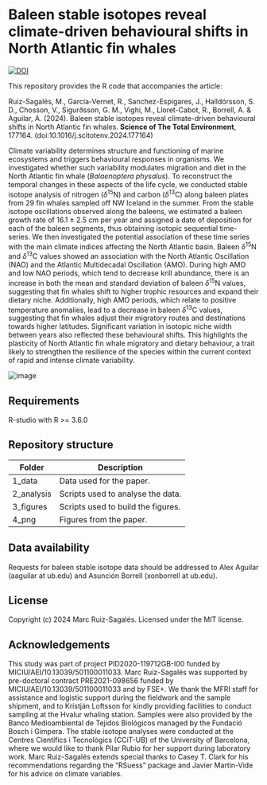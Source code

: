# Baleen stable isotopes reveal climate-driven behavioural shifts in North Atlantic fin whales

[![DOI](https://zenodo.org/badge/761689798.svg)](https://zenodo.org/doi/10.5281/zenodo.13291999)

This repository provides the R code that accompanies the article:

Ruiz-Sagalés, M., García-Vernet, R., Sanchez-Espigares, J., Halldórsson, S. D., Chosson, V., Sigurðsson, G. M., Vighi, M., Lloret-Cabot, R., Borrell, A. & Aguilar, A. (2024). Baleen stable isotopes reveal climate-driven behavioural shifts in North Atlantic fin whales. **Science of The Total Environment**, 177164. (doi:10.1016/j.scitotenv.2024.177164)

Climate variability determines structure and functioning of marine ecosystems and triggers behavioural responses in organisms. We investigated whether such variability modulates migration and diet in the North Atlantic fin whale (_Balaenoptera physalus_). To reconstruct the temporal changes in these aspects of the life cycle, we conducted stable isotope analysis of nitrogen (_δ_<sup>15</sup>N) and carbon (_δ_<sup>13</sup>C) along baleen plates from 29 fin whales sampled off NW Iceland in the summer. From the stable isotope oscillations observed along the baleens, we estimated a baleen growth rate of 16.1 ± 2.5 cm per year and assigned a date of deposition for each of the baleen segments, thus obtaining isotopic sequential time-series. We then investigated the potential association of these time series with the main climate indices affecting the North Atlantic basin. Baleen _δ_<sup>15</sup>N and _δ_<sup>13</sup>C values showed an association with the North Atlantic Oscillation (NAO) and the Atlantic Multidecadal Oscillation (AMO). During high AMO and low NAO periods, which tend to decrease krill abundance, there is an increase in both the mean and standard deviation of baleen _δ_<sup>15</sup>N values, suggesting that fin whales shift to higher trophic resources and expand their dietary niche. Additionally, high AMO periods, which relate to positive temperature anomalies, lead to a decrease in baleen _δ_<sup>13</sup>C values, suggesting that fin whales adjust their migratory routes and destinations towards higher latitudes. Significant variation in isotopic niche width between years also reflected these behavioural shifts. This highlights the plasticity of North Atlantic fin whale migratory and dietary behaviour, a trait likely to strengthen the resilience of the species within the current context of rapid and intense climate variability.

![image](https://github.com/user-attachments/assets/ad81425a-8c55-4ad2-a62f-d2e6ce8b6d91)


## Requirements

R-studio with R >= 3.6.0

## Repository structure

| Folder | Description |
| --- | --- |
| 1_data | Data used for the paper. |
| 2_analysis | Scripts used to analyse the data. |
| 3_figures | Scripts used to build the figures. |
| 4_png | Figures from the paper. |

## Data availability 

Requests for baleen stable isotope data should be addressed to Alex Aguilar (aaguilar at ub.edu) and Asunción Borrell (xonborrell at ub.edu). 

## License 

Copyright (c) 2024 Marc Ruiz-Sagalés.
Licensed under the MIT license.

## Acknowledgements 

This study was part of project PID2020-119712GB-I00 funded by MICIU/AEI/10.13039/501100011033. Marc Ruiz-Sagalés was supported by pre-doctoral contract PRE2021-098656 funded by MICIU/AEI/10.13039/501100011033 and by FSE+. We thank the MFRI staff for assistance and logistic support during the fieldwork and the sample shipment, and to Kristján Loftsson for kindly providing facilities to conduct sampling at the Hvalur whaling station. Samples were also provided by the Banco Medioambiental de Tejidos Biológicos managed by the Fundació Bosch i Gimpera. The stable isotope analyses were conducted at the Centres Científics i Tecnològics (CCiT-UB) of the University of Barcelona, where we would like to thank Pilar Rubio for her support during laboratory work. Marc Ruiz-Sagalés extends special thanks to Casey T. Clark for his recommendations regarding the “RSuess” package and Javier Martin-Vide for his advice on climate variables.




